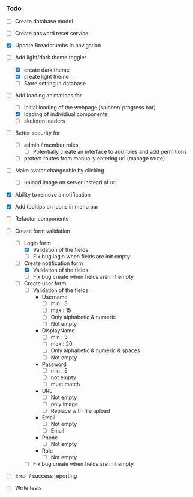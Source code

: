 ### Todo

- [ ] Create database model
- [ ] Create pasword reset service
- [x] Update Breadcrumbs in navigation
- [ ] Add light/dark theme toggler
  - [x] create dark theme
  - [x] create light theme
  - [ ] Store setting in database
- [ ] Add loading animations for
  - [ ] Initial loading of the webpage (spinner/ progress bar)
  - [x] loading of individiual components
  - [ ] skeleton loaders
- [ ] Better security for
  - [ ] admin / member roles
    - [ ] Potentially create an interface to add roles and add permitions
  - [ ] protect routes from manually entering url (manage route)
- [ ] Make avatar changeable by clicking
  - [ ] upload image on server instead of url
- [x] Ability to remove a notification
- [x] Add tooltips on icons in menu bar
- [ ] Refactor components
- [ ] Create form validation
    - [ ] Login form
        - [x] Validation of the fields
        - [ ] Fix bug login when fields are init empty
    - [ ] Create notification form
        - [x] Validation of the fields
        - [ ] Fix bug create when fields are init empty
    - [ ] Create user form
        - [ ] Validation of the fields
            - Username
               - [ ] min : 3 
               - [ ] max : 15
               - [ ] Only alphabetic & numeric
               - [ ] Not empty
            - DisplayName
               - [ ] min : 3 
               - [ ] max : 20
               - [ ] Only alphabetic & numeric & spaces
               - [ ] Not empty
            - Password
               - [ ] min : 5
               - [ ] not empty
               - [ ] must match
            - URL
               - [ ] Not empty
               - [ ] only image
               - [ ] Replace with file upload
            - Email
               - [ ] Not empty
               - [ ] Email
            - Phone
               - [ ] Not empty
            - Role
               - [ ] Not empty
        - [ ] Fix bug create when fields are init empty
- [ ] Error / success reporting
- [ ] Write tests

   
